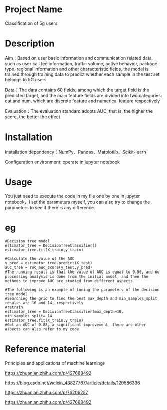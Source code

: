 # Project Name
Classification of 5g users

# Description
Aim：Based on user basic information and communication related data, such as user call fee information, traffic volume, active behavior, package type, regional information and other characteristic fields, the model is trained through training data to predict whether each sample in the test set belongs to 5G users.

Data：The data contains 60 fields, among which the target field is the predicted target, and the main feature fields are divided into two categories: cat and num, which are discrete feature and numerical feature respectively


Evaluation：The evaluation standard adopts AUC, that is, the higher the score, the better the effect

# Installation
Installation dependency：NumPy、Pandas、Matplotlib、Scikit-learn

Configuration environment: operate in jupyter notebook

# Usage
You just need to execute the code in my file one by one in jupyter notebook，I set the parameters myself, you can also try to change the parameters to see if there is any difference.

# eg
`#Decision tree model`<br>
`estimator_tree = DecisionTreeClassifier()`<br>
`estimator_tree.fit(X_train,y_train)`<br>

`#Calculate the value of the AUC`<br>
`y_pred = estimator_tree.predict(X_test)`<br>
`auc_tree = roc_auc_score(y_test,y_pred)`<br>
`#The running result is that the value of AUC is equal to 0.56, and no processing analysis is done from the initial model, and then the methods to improve AUC are studied from different aspects`<br>

`#The following is an example of tuning the parameters of the decision tree model`<br>
`#Searching the grid to find the best max_depth and min_samples_split results are 10 and 14, respectively`<br>
`#retrain`<br>
`estimator_tree = DecisionTreeClassifier(max_depth=10, min_samples_split= 14`<br>
`estimator_tree.fit(X_train,y_train)`<br>
`#Got an AUC of 0.88, a significant improvement, there are other aspects can also refer to my code`<br>

# Reference material
Principles and applications of machine learning》

https://zhuanlan.zhihu.com/p/427688492

https://blog.csdn.net/weixin_43827767/article/details/120586336

https://zhuanlan.zhihu.com/p/76206257

https://zhuanlan.zhihu.com/p/427688492


